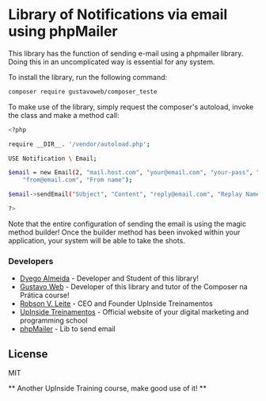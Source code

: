 # Library of Notifications via email using phpMailer

This library has the function of sending e-mail using a phpmailer library. Doing this in an uncomplicated way is essential for any system.

To install the library, run the following command:

```sh
composer require gustavoweb/composer_teste
```

To make use of the library, simply request the composer's autoload, invoke the class and make a method call:

``` sh
<?php

require __DIR__. '/vendor/autoload.php';

USE Notification \ Email;

$email = new Email(2, "mail.host.com", "your@email.com", "your-pass", "smtp secure (tls / ssl)", "port (587)",
    "from@email.com", "From name");

$email->sendEmail("SUbject", "Content", "reply@email.com", "Replay Name", "address@email.com", "Address Name");

?>
```

Note that the entire configuration of sending the email is using the magic method builder! Once the builder method has been invoked within your application, your system will be able to take the shots.

### Developers
* [Dyego Almeida] - Developer and Student of this library!
* [Gustavo Web] - Developer of this library and tutor of the Composer na Prática course!
* [Robson V. Leite] - CEO and Founder UpInside Treinamentos
* [UpInside Treinamentos] - Official website of your digital marketing and programming school
* [phpMailer] - Lib to send email

License
----

MIT

** Another UpInside Training course, make good use of it! **

[//]: #
[Dyego Almeida]: <mailto: dyegocm@outlook.com>
[Gustavo Web]: <mailto: gustavo@upinside.com.br>
[Robson V. Leite]: <mailto: robson@upinside.com.br>
[UpInside Treinamentos]: <https://www.upinside.com.br>
[phpMailer]: <https://github.com/PHPMailer/PHPMailer>